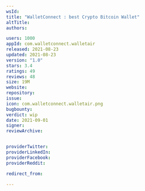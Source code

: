```yaml
---
wsId: 
title: "WalletConnect : best Crypto Bitcoin Wallet"
altTitle: 
authors:

users: 1000
appId: com.walletconnect.walletair
released: 2021-08-23
updated: 2021-08-23
version: "1.0"
stars: 3.4
ratings: 49
reviews: 48
size: 19M
website: 
repository: 
issue: 
icon: com.walletconnect.walletair.png
bugbounty: 
verdict: wip
date: 2021-09-01
signer: 
reviewArchive:


providerTwitter: 
providerLinkedIn: 
providerFacebook: 
providerReddit: 

redirect_from:

---
```



